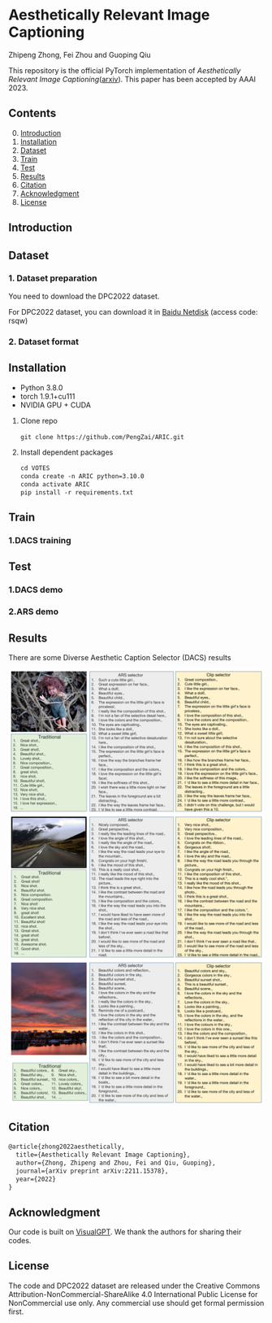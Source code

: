 # Aesthetically Relevant Image Captioning

Zhipeng Zhong, Fei Zhou and Guoping Qiu

This repository is the official PyTorch implementation of *Aesthetically Relevant Image Captioning*([arxiv](https://arxiv.org/abs/2211.15378)). This paper has been accepted by AAAI 2023.


## Contents

0. [Introduction](#Introduction)
1. [Installation](#Installation)
2. [Dataset](#Dataset)
3. [Train](#Train)
4. [Test](#Test)
5. [Results](#Results)
6. [Citation](#Citation)
7. [Acknowledgment](#Acknowledgment)
8. [License](#License)

<h2 id="Introduction"> Introduction </h2>


<h2 id="Dataset"> Dataset </h2>

### 1. Dataset preparation

You need to download the DPC2022 dataset.

   For DPC2022 dataset, you can download it in [Baidu Netdisk](https://pan.baidu.com/s/1jHP2o-IhXGwh9zl_RKA0ZQ) (access code: rsqw)

### 2. Dataset format


<h2 id="Installation"> Installation </h2>


* Python 3.8.0
* torch 1.9.1+cu111
* NVIDIA GPU + CUDA

1. Clone repo

    ```git clone https://github.com/PengZai/ARIC.git```

2. Install dependent packages

   ```
   cd VOTES
   conda create -n ARIC python=3.10.0
   conda activate ARIC
   pip install -r requirements.txt 
   ```


<h2 id="Train"> Train </h2>

### 1.DACS training


<h2 id="Test"> Test </h2>

### 1.DACS demo

### 2.ARS demo


<h2 id="Results"> Results </h2>

There are some Diverse Aesthetic Caption Selector (DACS) results

![](./figures/image_caption_example_6.png)
![](./figures/image_caption_example_10.png)
![](./figures/image_caption_example_14.png)


<h2 id="Citation"> Citation </h2>

```
@article{zhong2022aesthetically,
  title={Aesthetically Relevant Image Captioning},
  author={Zhong, Zhipeng and Zhou, Fei and Qiu, Guoping},
  journal={arXiv preprint arXiv:2211.15378},
  year={2022}
}
```

<h2 id="Acknowledgment"> Acknowledgment </h2>

   Our code is built on [VisualGPT](https://github.com/Vision-CAIR/VisualGPT). We thank the authors for sharing their codes.


<h2 id="License"> License </h2> 

   The code and DPC2022 dataset are released under the Creative Commons Attribution-NonCommercial-ShareAlike 4.0 International
   Public License for NonCommercial use only. Any commercial use should get formal permission first. 
